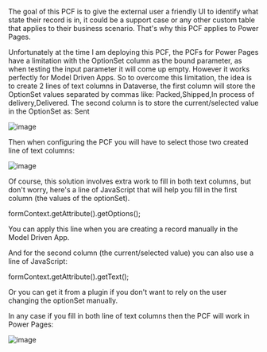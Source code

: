 The goal of this PCF is to give the external user a friendly UI to identify what state their record is in, it could be a support case or any other custom table that applies to their business scenario. 
That's why this PCF applies to Power Pages.

Unfortunately at the time I am deploying this PCF, the PCFs for Power Pages have a limitation with the OptionSet column as the bound parameter, as when testing the input parameter it will come up empty. However it works perfectly for Model Driven Apps.
So to overcome this limitation, the idea is to create 2 lines of text columns in Dataverse, the first column will store the OptionSet values separated by commas like: Packed,Shipped,In process of delivery,Delivered.
The second column is to store the current/selected value in the OptionSet as: Sent

![image](https://github.com/walcivar/PowerPagesBPF/assets/5630463/1ef73f43-bcf1-4005-bd04-63685add8e4e)

Then when configuring the PCF you will have to select those two created line of text columns:

![image](https://github.com/walcivar/PowerPagesBPF/assets/5630463/0b6047bb-4e74-43db-9a73-08d4a43bc283)

Of course, this solution involves extra work to fill in both text columns, but don't worry, here's a line of JavaScript that will help you fill in the first column (the values of the optionSet).

formContext.getAttribute(<schemaname>).getOptions();

You can apply this line when you are creating a record manually in the Model Driven App.

And for the second column (the current/selected value) you can also use a line of JavaScript:

formContext.getAttribute(<schemaname>).getText();

Or you can get it from a plugin if you don't want to rely on the user changing the optionSet manually.

In any case if you fill in both line of text columns then the PCF will work in Power Pages:

![image](https://github.com/walcivar/PowerPagesBPF/assets/5630463/08cbbeab-2cfc-41fe-b203-0e0a5629a311)

